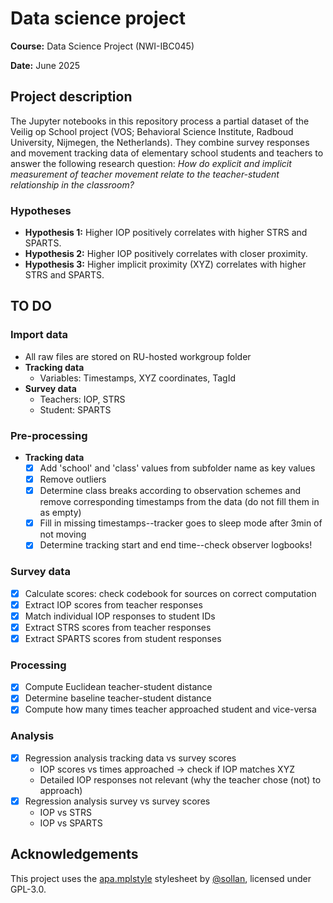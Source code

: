 # Data science project

**Course:** Data Science Project (NWI-IBC045)

**Date:** June 2025

## Project description

The Jupyter notebooks in this repository process a partial dataset of the Veilig op School project (VOS; Behavioral Science Institute, Radboud University, Nijmegen, the Netherlands). They combine survey responses and movement tracking data of elementary school students and teachers to answer the following research question: *How do explicit and implicit measurement of teacher movement relate to the teacher-student relationship in the classroom?*    

### Hypotheses
* **Hypothesis 1:** Higher IOP positively correlates with higher STRS and SPARTS.
* **Hypothesis 2:** Higher IOP positively correlates with closer proximity.
* **Hypothesis 3:** Higher implicit proximity (XYZ) correlates with higher STRS and SPARTS.

## TO DO
### Import data
  * All raw files are stored on RU-hosted workgroup folder
  * **Tracking data**
      * Variables: Timestamps, XYZ coordinates, TagId
  * **Survey data**
      * Teachers: IOP, STRS
      * Student: SPARTS
### Pre-processing
* **Tracking data**
  * [x] Add 'school' and 'class' values from subfolder name as key values
  * [x] Remove outliers
  * [x] Determine class breaks according to observation schemes and remove corresponding timestamps from the data (do not fill them in as empty) 
  * [x] Fill in missing timestamps--tracker goes to sleep mode after 3min of not moving
  * [x] Determine tracking start and end time--check observer logbooks!
### Survey data
  * [x] Calculate scores: check codebook for sources on correct computation
  * [x] Extract IOP scores from teacher responses
  * [x] Match individual IOP responses to student IDs
  * [x] Extract STRS scores from teacher responses
  * [x] Extract SPARTS scores from student responses
### Processing
  * [x] Compute Euclidean teacher-student distance
  * [x] Determine baseline teacher-student distance
  * [x] Compute how many times teacher approached student and vice-versa
### Analysis
  * [x] Regression analysis tracking data vs survey scores
    * IOP scores vs times approached -> check if IOP matches XYZ
    * Detailed IOP responses not relevant (why the teacher chose (not) to approach)
  * [x] Regression analysis survey vs survey scores
    * IOP vs STRS
    * IOP vs SPARTS

## Acknowledgements
This project uses the [apa.mplstyle](https://github.com/sollan/apa.mplstyle?tab=readme-ov-file#GPL-3.0-1-ov-file) stylesheet by [@sollan](https://github.com/sollan), licensed under GPL-3.0.
